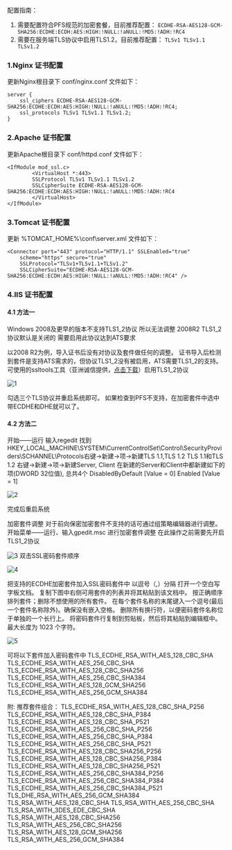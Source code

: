 配置指南：
1. 需要配置符合PFS规范的加密套餐，目前推荐配置：
`ECDHE-RSA-AES128-GCM-SHA256:ECDHE:ECDH:AES:HIGH:!NULL:!aNULL:!MD5:!ADH:!RC4`
2. 需要在服务端TLS协议中启用TLS1.2，目前推荐配置：
`TLSv1 TLSv1.1 TLSv1.2`

### 1.Nginx 证书配置

更新Nginx根目录下 conf/nginx.conf 文件如下：
```
server {
	ssl_ciphers ECDHE-RSA-AES128-GCM-SHA256:ECDHE:ECDH:AES:HIGH:!NULL:!aNULL:!MD5:!ADH:!RC4;
	ssl_protocols TLSv1 TLSv1.1 TLSv1.2;
}
```

### 2.Apache 证书配置

更新Apache根目录下 conf/httpd.conf 文件如下：
```
<IfModule mod_ssl.c>
        <VirtualHost *:443>
		SSLProtocol TLSv1 TLSv1.1 TLSv1.2
		SSLCipherSuite ECDHE-RSA-AES128-GCM-SHA256:ECDHE:ECDH:AES:HIGH:!NULL:!aNULL:!MD5:!ADH:!RC4
		</VirtualHost>
</IfModule>
```

### 3.Tomcat 证书配置
更新 %TOMCAT_HOME%\conf\server.xml 文件如下：
```
<Connector port="443" protocol="HTTP/1.1" SSLEnabled="true"
    scheme="https" secure="true"
    SSLProtocol="TLSv1+TLSv1.1+TLSv1.2"
    SSLCipherSuite="ECDHE-RSA-AES128-GCM-SHA256:ECDHE:ECDH:AES:HIGH:!NULL:!aNULL:!MD5:!ADH:!RC4" />
```

### 4.IIS 证书配置
#### 4.1 方法一
Windows 2008及更早的版本不支持TLS1_2协议  所以无法调整  2008R2 TLS1_2协议默认是关闭的  需要启用此协议达到ATS要求

以2008 R2为例，导入证书后没有对协议及套件做任何的调整。
证书导入后检测到套件是支持ATS需求的，但协议TLS1_2没有被启用，ATS需要TLS1_2的支持。可使用的ssltools工具（亚洲诚信提供，[点击下载](http://www.trustasia.com/down/ssltools.zip)）启用TLS1_2协议

![1](http://imgcache.tce.fsphere.cn/static/mc.qcloudimg.com/static/img/bed43955994817ef3dcca0f8d617e117/1.png)

勾选三个TLS协议并重启系统即可。
如果检查到PFS不支持，在加密套件中选中带ECDHE和DHE就可以了。

#### 4.2 方法二
开始——运行  输入regedit
找到HKEY_LOCAL_MACHINE\SYSTEM\CurrentControlSet\Control\SecurityProviders\SCHANNEL\Protocols右键->新建->项->新建TLS 1.1,TLS 1.2
TLS 1.1和TLS 1.2 右键->新建->项->新建Server, Client
在新建的Server和Client中都新建如下的项(DWORD 32位值), 总共4个
DisabledByDefault [Value = 0]
Enabled [Value = 1]

![2](http://imgcache.tce.fsphere.cn/static/mc.qcloudimg.com/static/img/a6d5d5103f41996d2297e897f3b15b8f/2.png)

完成后重启系统

加密套件调整
对于前向保密加密套件不支持的话可通过组策略编辑器进行调整。
开始菜单——运行、输入gpedit.msc 进行加密套件调整  在此操作之前需要先开启TLS1_2协议

![3](http://imgcache.tce.fsphere.cn/static/mc.qcloudimg.com/static/img/edbf53965efe2fc929347479bbfa3ffc/3.png)
双击SSL密码套件顺序

![4](http://imgcache.tce.fsphere.cn/static/mc.qcloudimg.com/static/img/0fd0450901a9ececba02576344cd5679/4.png)

把支持的ECDHE加密套件加入SSL密码套件中  以逗号（,）分隔
打开一个空白写字板文档。
复制下图中右侧可用套件的列表并将其粘贴到该文档中。
按正确顺序排列套件；删除不想使用的所有套件。
在每个套件名称的末尾键入一个逗号(最后一个套件名称除外)。确保没有嵌入空格。
删除所有换行符，以便密码套件名称位于单独的一个长行上。
将密码套件行复制到剪贴板，然后将其粘贴到编辑框中。最大长度为 1023 个字符。

![5](http://imgcache.tce.fsphere.cn/static/mc.qcloudimg.com/static/img/846da62574cadaa8fa097c082c967cad/5.png)

可将以下套件加入密码套件中
TLS_ECDHE_RSA_WITH_AES_128_CBC_SHA
TLS_ECDHE_RSA_WITH_AES_256_CBC_SHA
TLS_ECDHE_RSA_WITH_AES_128_CBC_SHA256
TLS_ECDHE_RSA_WITH_AES_256_CBC_SHA384
TLS_ECDHE_RSA_WITH_AES_128_GCM_SHA256
TLS_ECDHE_RSA_WITH_AES_256_GCM_SHA384

附:
推荐套件组合：
TLS_ECDHE_RSA_WITH_AES_128_CBC_SHA_P256
TLS_ECDHE_RSA_WITH_AES_128_CBC_SHA_P384
TLS_ECDHE_RSA_WITH_AES_128_CBC_SHA_P521
TLS_ECDHE_RSA_WITH_AES_256_CBC_SHA_P256
TLS_ECDHE_RSA_WITH_AES_256_CBC_SHA_P384
TLS_ECDHE_RSA_WITH_AES_256_CBC_SHA_P521
TLS_ECDHE_RSA_WITH_AES_128_CBC_SHA256_P256
TLS_ECDHE_RSA_WITH_AES_128_CBC_SHA256_P384
TLS_ECDHE_RSA_WITH_AES_128_CBC_SHA256_P521
TLS_ECDHE_RSA_WITH_AES_256_CBC_SHA384_P256
TLS_ECDHE_RSA_WITH_AES_256_CBC_SHA384_P384
TLS_ECDHE_RSA_WITH_AES_256_CBC_SHA384_P521
TLS_DHE_RSA_WITH_AES_256_GCM_SHA384
TLS_RSA_WITH_AES_128_CBC_SHA
TLS_RSA_WITH_AES_256_CBC_SHA
TLS_RSA_WITH_3DES_EDE_CBC_SHA
TLS_RSA_WITH_AES_128_CBC_SHA256
TLS_RSA_WITH_AES_256_CBC_SHA256
TLS_RSA_WITH_AES_128_GCM_SHA256
TLS_RSA_WITH_AES_256_GCM_SHA384
